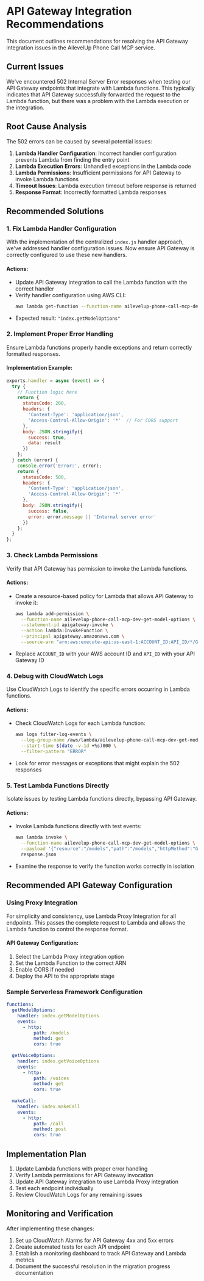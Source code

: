# API Gateway Integration Recommendations

This document outlines recommendations for resolving the API Gateway integration issues in the AilevelUp Phone Call MCP service.

## Current Issues

We've encountered 502 Internal Server Error responses when testing our API Gateway endpoints that integrate with Lambda functions. This typically indicates that API Gateway successfully forwarded the request to the Lambda function, but there was a problem with the Lambda execution or the integration.

## Root Cause Analysis

The 502 errors can be caused by several potential issues:

1. **Lambda Handler Configuration**: Incorrect handler configuration prevents Lambda from finding the entry point
2. **Lambda Execution Errors**: Unhandled exceptions in the Lambda code
3. **Lambda Permissions**: Insufficient permissions for API Gateway to invoke Lambda functions
4. **Timeout Issues**: Lambda execution timeout before response is returned
5. **Response Format**: Incorrectly formatted Lambda responses

## Recommended Solutions

### 1. Fix Lambda Handler Configuration

With the implementation of the centralized `index.js` handler approach, we've addressed handler configuration issues. Now ensure API Gateway is correctly configured to use these new handlers.

#### Actions:
- Update API Gateway integration to call the Lambda function with the correct handler
- Verify handler configuration using AWS CLI:
  ```bash
  aws lambda get-function --function-name ailevelup-phone-call-mcp-dev-get-model-options --query 'Configuration.Handler'
  ```
- Expected result: `"index.getModelOptions"`

### 2. Implement Proper Error Handling

Ensure Lambda functions properly handle exceptions and return correctly formatted responses.

#### Implementation Example:
```javascript
exports.handler = async (event) => {
  try {
    // Function logic here
    return {
      statusCode: 200,
      headers: {
        'Content-Type': 'application/json',
        'Access-Control-Allow-Origin': '*'  // For CORS support
      },
      body: JSON.stringify({ 
        success: true,
        data: result
      })
    };
  } catch (error) {
    console.error('Error:', error);
    return {
      statusCode: 500,
      headers: {
        'Content-Type': 'application/json',
        'Access-Control-Allow-Origin': '*'
      },
      body: JSON.stringify({
        success: false,
        error: error.message || 'Internal server error'
      })
    };
  }
};
```

### 3. Check Lambda Permissions

Verify that API Gateway has permission to invoke the Lambda functions.

#### Actions:
- Create a resource-based policy for Lambda that allows API Gateway to invoke it:
  ```bash
  aws lambda add-permission \
    --function-name ailevelup-phone-call-mcp-dev-get-model-options \
    --statement-id apigateway-invoke \
    --action lambda:InvokeFunction \
    --principal apigateway.amazonaws.com \
    --source-arn "arn:aws:execute-api:us-east-1:ACCOUNT_ID:API_ID/*/GET/models"
  ```
- Replace `ACCOUNT_ID` with your AWS account ID and `API_ID` with your API Gateway ID

### 4. Debug with CloudWatch Logs

Use CloudWatch Logs to identify the specific errors occurring in Lambda functions.

#### Actions:
- Check CloudWatch Logs for each Lambda function:
  ```bash
  aws logs filter-log-events \
    --log-group-name /aws/lambda/ailevelup-phone-call-mcp-dev-get-model-options \
    --start-time $(date -v-1d +%s)000 \
    --filter-pattern "ERROR"
  ```
- Look for error messages or exceptions that might explain the 502 responses

### 5. Test Lambda Functions Directly

Isolate issues by testing Lambda functions directly, bypassing API Gateway.

#### Actions:
- Invoke Lambda functions directly with test events:
  ```bash
  aws lambda invoke \
    --function-name ailevelup-phone-call-mcp-dev-get-model-options \
    --payload '{"resource":"/models","path":"/models","httpMethod":"GET"}' \
    response.json
  ```
- Examine the response to verify the function works correctly in isolation

## Recommended API Gateway Configuration

### Using Proxy Integration

For simplicity and consistency, use Lambda Proxy Integration for all endpoints. This passes the complete request to Lambda and allows the Lambda function to control the response format.

#### API Gateway Configuration:
1. Select the Lambda Proxy integration option
2. Set the Lambda Function to the correct ARN
3. Enable CORS if needed
4. Deploy the API to the appropriate stage

### Sample Serverless Framework Configuration

```yaml
functions:
  getModelOptions:
    handler: index.getModelOptions
    events:
      - http:
          path: /models
          method: get
          cors: true
  
  getVoiceOptions:
    handler: index.getVoiceOptions
    events:
      - http:
          path: /voices
          method: get
          cors: true
  
  makeCall:
    handler: index.makeCall
    events:
      - http:
          path: /call
          method: post
          cors: true
```

## Implementation Plan

1. Update Lambda functions with proper error handling
2. Verify Lambda permissions for API Gateway invocation
3. Update API Gateway integration to use Lambda Proxy integration
4. Test each endpoint individually
5. Review CloudWatch Logs for any remaining issues

## Monitoring and Verification

After implementing these changes:

1. Set up CloudWatch Alarms for API Gateway 4xx and 5xx errors
2. Create automated tests for each API endpoint
3. Establish a monitoring dashboard to track API Gateway and Lambda metrics
4. Document the successful resolution in the migration progress documentation 